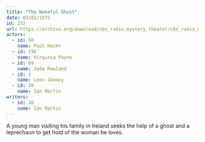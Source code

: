 ```yaml
---
title: "The Wakeful Ghost"
date: 03/03/1975
id: 232
url: https://archive.org/download/cbs_radio_mystery_theater/cbs_radio_mystery_theater-0201-0250.zip/cbs_radio_mystery_theater-0201-0250%2Fcbsrmt_0232_the_wakeful_ghost.mp3
actors:  
  - id: 58
    name: Paul Hecht  
  - id: 196
    name: Virginia Payne  
  - id: 69
    name: Jada Rowland  
  - id: 2
    name: Leon Janney  
  - id: 38
    name: Ian Martin
writers:  
  - id: 38
    name: Ian Martin
---
```

A young man visiting his family in Ireland seeks the help of a ghost and a leprechaun to get hold of the woman he loves.